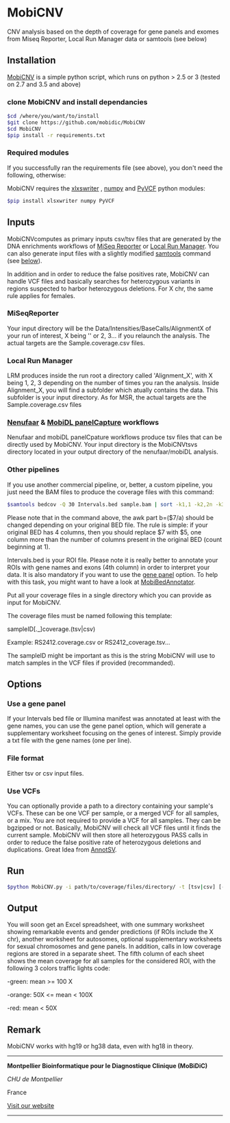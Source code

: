 # MobiCNV
CNV analysis based on the depth of coverage for gene panels and exomes from Miseq Reporter, Local Run Manager data or samtools (see below)

## Installation
[MobiCNV](https://mobidic.github.io/MobiCNV/) is a simple python script, which runs on python > 2.5 or 3 (tested on 2.7 and 3.5 and above)

### clone MobiCNV and install dependancies

```bash
$cd /where/you/want/to/install
$git clone https://github.com/mobidic/MobiCNV
$cd MobiCNV
$pip install -r requirements.txt
```

### Required modules

If you successfully ran the requirements file (see above), you don't need the following, otherwise:

MobiCNV requires the [xlxswriter](http://xlsxwriter.readthedocs.io/) , [numpy](https://pypi.org/project/numpy/) and [PyVCF](http://pyvcf.rtfd.org/) python modules:

```bash
$pip install xlsxwriter numpy PyVCF
```

## Inputs

MobiCNVcomputes as primary inputs csv/tsv files that are generated by the DNA enrichments workflows of [MiSeq Reporter](https://support.illumina.com/sequencing/sequencing_software/miseq_reporter.html) or [Local Run Manager](https://support.illumina.com/sequencing/sequencing_software/local-run-manager.html). You can also generate input files with a slightly modified [samtools](http://www.htslib.org/doc/samtools.html) command (see [below](#Other-pipelines)).

In addition and in order to reduce the false positives rate, MobiCNV can handle VCF files and basically searches for heterozygous variants in regions suspected to harbor heterozygous deletions. For X chr, the same rule applies for females.

### MiSeqReporter

Your input directory will be the Data/Intensities/BaseCalls/AlignmentX of your run of interest, X being '' or 2, 3... if you relaunch the analysis. The actual targets are the Sample.coverage.csv files.

### Local Run Manager

LRM produces inside the run root a directory called 'Alignment_X', with X being 1, 2, 3 depending on the number of times you ran the analysis. Inside Alignment_X, you will find a subfolder which atually contains the data. This subfolder is your input directory. As for MSR, the actual targets are the Sample.coverage.csv files

### [Nenufaar](https://github.com/beboche/nenufaar) & [MobiDL panelCapture](https://github.com/mobidic/MobiDL) workflows

Nenufaar and mobiDL panelCpature workflows produce tsv files that can be directly used by MobiCNV. Your input directory is the MobiCNVtsvs directory located in your output directory of the nenufaar/mobiDL analysis.

### Other pipelines

If you use another commercial pipeline, or, better, a custom pipeline, you just need the BAM files to produce the coverage files with this command:

```bash
$samtools bedcov -Q 30 Intervals.bed sample.bam | sort -k1,1 -k2,2n -k3,3n | awk 'BEGIN {OFS="\t"}{a=($3-$2+1);b=($7/a);print $1,$2,$3,$4,b,"+","+"}' > sample_coverage.tsv
```

Please note that in the command above, the awk part b=($7/a) should be changed depending on your original BED file. The rule is simple: if your original BED has 4 columns, then you should replace $7 with $5, one column more than the number of columns present in the original BED (count beginning at 1).


Intervals.bed is your ROI file. Please note it is really better to annotate your ROIs with gene names and exons (4th column) in order to interpret your data. It is also mandatory if you want to use the [gene panel](#use-a-gene-panel) option. To help with this task, you might want to have a look at [MobiBedAnnotator](https://github.com/mobidic/MobiBedAnnotator).

Put all your coverage files in a single directory which you can provide as input for MobiCNV.

The coverage files must be named following this template:

sampleID[._]coverage.(tsv|csv)

Example: RS2412.coverage.csv or RS2412_coverage.tsv...

The sampleID might be important as this is the string MobiCNV will use to match samples in the VCF files if provided (recommanded).

## Options

### Use a gene panel

If your Intervals bed file or Illumina manifest was annotated at least with the gene names, you can use the gene panel option, which will generate a supplementary worksheet focusing on the genes of interest. Simply provide a txt file with the gene names (one per line).

### File format

Either tsv or csv input files.

### Use VCFs

You can optionally provide a path to a directory containing your sample's VCFs. These can be one VCF per sample, or a merged VCF for all samples, or a mix. You are not required to provide a VCF for all samples. They can be bgzipped or not. Basically, MobiCNV will check all VCF files until it finds the current sample. MobiCNV will then store all heterozygous PASS calls in order to reduce the false positive rate of heterozygous deletions and duplications. Great Idea from [AnnotSV](http://lbgi.fr/AnnotSV/).

## Run

```bash
$python MobiCNV.py -i path/to/coverage/files/directory/ -t [tsv|csv] [-p path/to/gene/panel/file.txt -o output_file.xlsx -v path/to/vcfs/directory/]
```

## Output

You will soon get an Excel spreadsheet, with one summary worksheet showing remarkable events and gender predictions (if ROIs include the X chr), another worksheet for autosomes, optional supplementary worksheets for sexual chromosomes and gene panels. In addition, calls in low coverage regions are stored in a separate sheet.
The fifth column of each sheet shows the mean coverage for all samples for the considered ROI, with the following 3 colors traffic lights code:

-green: mean >= 100 X

-orange: 50X <= mean < 100X

-red: mean < 50X

## Remark

MobiCNV works with hg19 or hg38 data, even with hg18 in theory.

<!---
### [Work in progress] CNV annotation

#### 1. Create master file annotation

##### OMIM
According to use OMIM license, download the gene2map.txt at https://www.omim.org/downloads/.

```
grep -v "#" genemap2.txt | cut -f9,13 > omim.tsv
vim omim.tsv ## add header with vim #Gene_name Phenotypes
```
##### ExAc CNV population frequency and prediction scores

First download the database from ExAc.

```
wget ftp://ftp.broadinstitute.org/pub/ExAC_release/release0.3.1/cnv/exac-final-cnv.gene.scores071316
```
Prepare for bedtools.

```
sed 's/ /\t/g' exac-final-cnv.gene.scores071316 > exac-final-cnv.gene.scores071316.txt ## replace empty spaces with tabs
cut -f5- exac-final-cnv.gene.scores071316.txt > exac.genescore.txt
vim exac.genescore.txt #change header name from gene_symbols to #Gene_name
```

#### 2. Merge all annotation into master annotation file 

There is 4 files to merge :
- genename_hg19_final.txt - genomic coordinate of genes in hg19 format with cytoband
- gene_fullxref.txt - this file is from example folder from ANNOVAR. You can download ANNOVAR at http://www.openbioinformatics.org/annovar/annovar_download_form.php.
- omim.tsv
- exac.genescore.txt

You need first to install pandas if needed.

```bash
pip install pandas
```
Use the merge function from pandas module to merge genename_hg19_final.txt, gene_fullxref.txt with OMIM and ExAc annotations. 

```python
import pandas

fullxref = pandas.read_table('gene_fullxref.txt')
omim = pandas.read_table('omim.tsv')

merge = pandas.merge(fullxref,omim, on="#Gene_name", how="left", left_index=True)
exac = pandas.read_table('exac.genescore.txt')

mergeExac = pandas.merge(merge,exac, on="#Gene_name", how="left", left_index=True)
genenames = pandas.read_table('genename_hg19_final.txt') #from ucsc ou biomart:"chr start end genename en hg19 intersecté avec hg19_cytoband.txt d'annovar"

mergeFinal = pandas.merge(genenames,mergeExac, on="#Gene_name", how="left", left_index=True)
mergeFinal.to_csv('genes_annot_hg19.txt',sep='\t')
```
#### 3. Adaptation for bedtools intersect

```
cut -f2- genes_annot_hg19.txt > gene_annot_hg19.bed # remove first column added by pandas.merge
sed '1d' gene_annot_hg19.bed > gene_annot_hg19_noheader.bed # remove header
awk 'BEGIN { FS = OFS = "\t" } { for(i=1; i<=NF; i++) if($i ~ /^ *$/) $i = "." }; 1' gene_annot_hg19_noheader.bed > gene_annot_hg19_noheader_noNA.bed # Replace empty fields with . 

#selection useful columns:
#Chr    Start   End     #Gene_name      cytoBand        Phenotypes      Disease_description     Function_description    Tissue_specificity(Uniprot)     del     dup     flag    pLi     pRec    pNull   P(HI)   P(rec)  RVIS_percentile
awk 'BEGIN { FS = OFS = "\t" }{print $1,$2,$3,$4,$5,$21,$11,$10,$12,$31,$32,$40,$6,$7,$8,$15,$16,$18}' gene_annot_hg19_noheader_noNA.bed > gene_annot_hg19_final.bed
```

#### Dependencies

bedtools, pandas
-->

--------------------------------------------------------------------------------

**Montpellier Bioinformatique pour le Diagnostique Clinique (MoBiDiC)**

*CHU de Montpellier*

France

[Visit our website](https://pmmg.iurc.montp.inserm.fr/mobidic/)

--------------------------------------------------------------------------------



